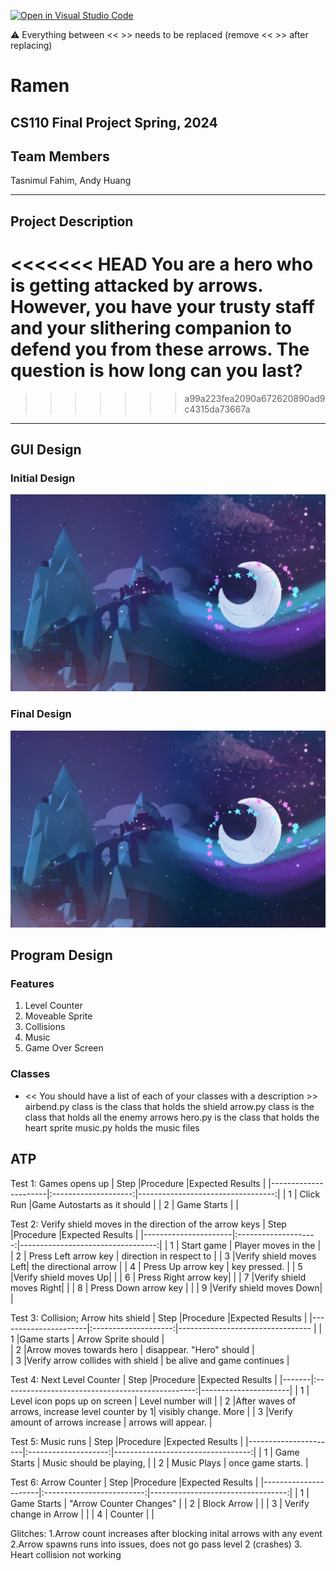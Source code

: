 [![Open in Visual Studio Code](https://classroom.github.com/assets/open-in-vscode-718a45dd9cf7e7f842a935f5ebbe5719a5e09af4491e668f4dbf3b35d5cca122.svg)](https://classroom.github.com/online_ide?assignment_repo_id=14753976&assignment_repo_type=AssignmentRepo)

:warning: Everything between << >> needs to be replaced (remove << >> after replacing)

# Ramen
## CS110 Final Project  Spring, 2024 

## Team Members

Tasnimul Fahim, Andy Huang

***

## Project Description

<<<<<<< HEAD
You are a hero who is getting attacked by arrows. However, you have your trusty staff and your slithering companion to defend you from these arrows. The question is how long can you last?
=======

>>>>>>> a99a223fea2090a672620890ad9c4315da73667a

***    

## GUI Design

### Initial Design

![initial gui](assets/backround.jpg)

### Final Design

![final gui](assets/backround.jpg)

## Program Design

### Features

1. Level Counter
2. Moveable Sprite
3. Collisions
4. Music
5. Game Over Screen

### Classes

- << You should have a list of each of your classes with a description >>
airbend.py class is the class that holds the shield
arrow.py class is the class that holds all the enemy arrows
hero.py is the class that holds the heart sprite
music.py holds the music files
## ATP
Test 1: Games opens up 
| Step                 |Procedure             |Expected Results                   |
|----------------------|:--------------------:|----------------------------------:|
|  1                   | Click Run            |Game Autostarts as it should       |
|  2                   | Game Starts          |                                   |


Test 2: Verify shield moves in the direction of the arrow keys 
| Step                 |Procedure             |Expected Results                   |
|----------------------|:--------------------:|----------------------------------:|
|  1                   | Start game           |      Player moves in the          |
|  2                   | Press Left arrow key |      direction in respect to      |
|  3                   |Verify shield moves Left|    the directional arrow        |
|  4                   | Press Up arrow key   |      key pressed.                 |
|  5                   |Verify shield moves Up|                                   |
|  6                   | Press Right arrow key|                                   |
|  7                   |Verify shield moves Right|                                |
|  8                   | Press Down arrow key |                                   |
|  9                   |Verify shield moves Down|                                 |

Test 3: Collision; Arrow hits shield 
| Step                 |Procedure             |Expected Results                  |
|----------------------|:--------------------:|--------------------------------- |
|  1         |Game starts                        |    Arrow Sprite should        |                        
|  2         |Arrow moves towards hero           |  disappear. "Hero" should     |                        
|  3         |Verify arrow collides with shield  | be alive and game continues   |
                        


Test 4: Next Level Counter
| Step  |Procedure                                         |Expected Results      |
|-------|:------------------------------------------------:|----------------------|
|  1    | Level icon pops up on screen                     | Level number will    |
|  2    |After waves of arrows, increase level counter by 1| visibly change. More |
|  3    |Verify amount of arrows increase                  | arrows will appear.  |

Test 5: Music runs
| Step                 |Procedure             |Expected Results                   |
|----------------------|:--------------------:|----------------------------------:|
|  1                   | Game Starts          |  Music should be playing,         |
|  2                   | Music Plays          |  once game starts.                |

Test 6: Arrow Counter
| Step                 |Procedure                  |Expected Results                   |
|----------------------|:-------------------------:|----------------------------------:|
|  1                   | Game Starts               |      "Arrow Counter Changes"      |
|  2                   | Block Arrow      |        |
|  3                   | Verify change in Arrow    |                                   |
|  4                   | Counter                   |                                   |


Glitches: 1.Arrow count increases after blocking inital arrows with any event
          2.Arrow spawns runs into issues, does not go pass level 2 (crashes)
          3. Heart collision not working
